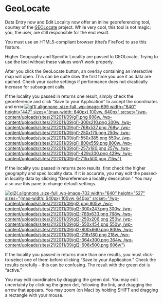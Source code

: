 # GeoLocate 

<div class="entry-content">

Data Entry now and Edit Locality now offer an inline georeferencing
tool, courtey of the
[GEOLocate](http://www.museum.tulane.edu/geolocate/) project. While very
cool, this tool is not magic; you, the user, are still responsible for
the end result.

You must use an HTML5-compliant browser (that’s FireFox) to use this
feature.

Higher Geography and Specific Locality are passed to GEOLocate. Trying
to use the tool without these values won’t work properly.

After you click the GeoLocate button, an overlay containing an
interactive map will open. This can be quite slow the first time you use
it as data are cached. Check your cache settings if performance does not
drastically increase for subsequent calls.

If the locality you passed in returns one result, simply check the
georeference and click “Save to your Application” to accept the
coordinates and
error.[![](/wp-content/uploads/sites/21/2011/09/gl1.png "gl1"){.alignnone
.size-full .wp-image-699 width="640" height="447"
sizes="(max-width: 640px) 100vw, 640px"
srcset="/wp-content/uploads/sites/21/2011/09/gl1.png 808w, /wp-content/uploads/sites/21/2011/09/gl1-300x210.png 300w, /wp-content/uploads/sites/21/2011/09/gl1-768x537.png 768w, /wp-content/uploads/sites/21/2011/09/gl1-250x175.png 250w, /wp-content/uploads/sites/21/2011/09/gl1-550x385.png 550w, /wp-content/uploads/sites/21/2011/09/gl1-800x559.png 800w, /wp-content/uploads/sites/21/2011/09/gl1-257x180.png 257w, /wp-content/uploads/sites/21/2011/09/gl1-429x300.png 429w, /wp-content/uploads/sites/21/2011/09/gl1-715x500.png 715w"}](/wp-content/uploads/sites/21/2011/09/gl1.png)

If the locality you passed in returns zero results, first check the
higher geography and spec locality data. If it is accurate, you may edit
the passed-in locality data by clicking “Georeference a locality
description.” You may also use this pane to change default settings.

[![](/wp-content/uploads/sites/21/2011/09/gl2.png "gl2"){.alignnone
.size-full .wp-image-702 width="640" height="527"
sizes="(max-width: 640px) 100vw, 640px"
srcset="/wp-content/uploads/sites/21/2011/09/gl2.png 805w, /wp-content/uploads/sites/21/2011/09/gl2-300x247.png 300w, /wp-content/uploads/sites/21/2011/09/gl2-768x633.png 768w, /wp-content/uploads/sites/21/2011/09/gl2-250x206.png 250w, /wp-content/uploads/sites/21/2011/09/gl2-550x454.png 550w, /wp-content/uploads/sites/21/2011/09/gl2-800x660.png 800w, /wp-content/uploads/sites/21/2011/09/gl2-218x180.png 218w, /wp-content/uploads/sites/21/2011/09/gl2-364x300.png 364w, /wp-content/uploads/sites/21/2011/09/gl2-606x500.png 606w"}](/wp-content/uploads/sites/21/2011/09/gl2.png)

If the locality you passed in returns more than one results, you must
click-to-select one of them before clicking “Save to your Application.”
Check the results carefully – this can be confusing. The result with the
green dot is “active.”

You may edit coordinates by dragging the green dot. You may edit
uncertainty by clicking the green dot, following the link, and dragging
the arrow that appears. You may zoom (on Mac) by holding SHIFT and
dragging a rectangle with your mouse.
